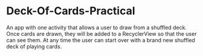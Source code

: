 # Deck-Of-Cards-Practical
An app with one activity that allows a user to draw from a shuffled deck. Once cards are drawn, they will be added to a RecyclerView so that the user can see them.  At any time the user can start over with a brand new shuffled deck of playing cards. 
